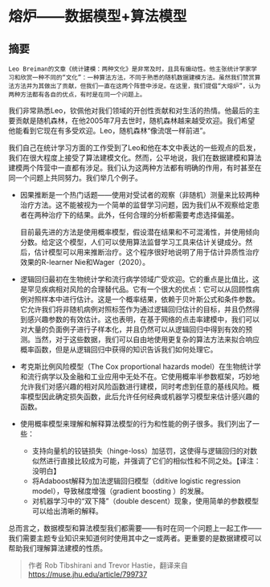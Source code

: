 # 熔炉——数据模型+算法模型

## 摘要

    Leo Breiman的文章《统计建模：两种文化》是非常及时，且具有煽动性。他主张统计学家学习和欣赏一种不同的“文化”：一种算法方法，不同于熟悉的随机数据建模方法。虽然我们赞赏算法方法并为其做出了贡献，但我们一直在这两个阵营中涉足。在这里，我们提倡“大熔炉”，认为两种方法都有各自的优点，有时是在同一个问题上。


我们非常熟悉Leo，钦佩他对我们领域的开创性贡献和对生活的热情。他最后的主要贡献是随机森林，在他2005年7月去世时，随机森林越来越受欢迎。我们希望他能看到它现在有多受欢迎。Leo，随机森林“像流氓一样前进”。


我们自己在统计学习方面的工作受到了Leo和他在本文中表达的一些观点的启发，我们在很大程度上接受了算法建模文化。然而，公平地说，我们在数据建模和算法建模两个阵营中一直都有涉足。我们认为这两种方法都有明确的作用，有时甚至在同一个问题上共同努力。我们举几个例子。

- 因果推断是一个热门话题——使用对受试者的观察（非随机）测量来比较两种治疗方法。这不能被视为一个简单的监督学习问题，因为我们从不观察给定患者在两种治疗下的结果。此外，任何合理的分析都需要考虑选择偏差。

   目前最先进的方法是使用概率模型，假设潜在结果和不可混淆性，并使用倾向分数。给定这个模型，人们可以使用算法监督学习工具来估计关键成分。然后，估计模型可以用来推断治疗。这个程序很好地说明了用于估计异质性治疗效果的R-learner Nie和Wager（2020）。

- 逻辑回归最初在生物统计学和流行病学领域广受欢迎。它的重点是比值比，这是罕见疾病相对风险的合理替代品。它有一个很大的优点：它可以从回顾性病例对照样本中进行估计。这是一个概率结果，依赖于贝叶斯公式和条件参数。它允许我们将非随机病例对照标签作为通过逻辑回归估计的目标，并且仍然得到感兴趣参数的有效估计。这也表明，在基于网络的点击率建模中，我们可以对大量的负面例子进行子样本化，并且仍然可以从逻辑回归中得到有效的预测。当然，对于这些数据，我们可以自由地使用更复杂的算法方法来拟合响应概率函数，但是从逻辑回归中获得的知识告诉我们如何处理它。

- 考克斯比例风险模型（The Cox proportional hazards model）在生物统计学和流行病学以及金融和工业应用中无处不在。它使用概率半参数框架，巧妙地允许我们对感兴趣的相对风险函数进行建模，同时考虑到任意的基线风险。概率模型因此确定损失函数，此后允许任何经典或机器学习模型来估计感兴趣的函数。

- 使用概率模型来理解和解释算法模型的行为和性能的例子很多。我们列出了一些：

  - 支持向量机的铰链损失（hinge-loss）加惩罚，这使得与逻辑回归的对数似然进行直接比较成为可能，并强调了它们的相似性和不同之处。【译注：没明白】
  - 将Adaboost解释为加法逻辑回归模型（dditive logistic regression model），导致梯度增强（gradient boosting ）的发展。
  - 对机器学习中的“双下降”（double descent）现象，使用简单的参数模型可以给出清晰的解释。



总而言之，数据模型和算法模型我们都需要——有时在同一个问题上一起工作——我们需要主题专业知识来知道何时使用其中之一或两者。更重要的是数据建模可以帮助我们理解算法建模的性质。

> 作者 Rob Tibshirani and Trevor Hastie，翻译来自 https://muse.jhu.edu/article/799737
